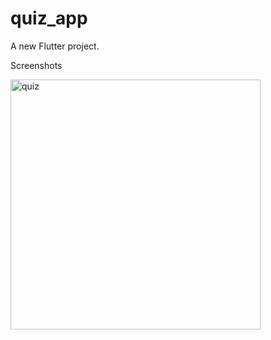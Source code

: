 
# quiz_app

A new Flutter project.

Screenshots


<img width="400" alt="quiz" src="https://user-images.githubusercontent.com/43652071/110762670-116ce380-8277-11eb-8346-5c7e82631af5.gif">
